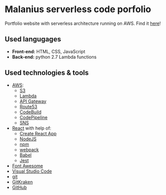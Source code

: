 # Malanius serverless code porfolio

Portfolio website with serverless architecture running on AWS.
Find it [here](http://code.malanius.net)!

## Used langugages

- **Front-end:** HTML, CSS, JavaScript
- **Back-end:** python 2.7 Lambda functions

## Used technologies & tools

- [AWS](https://aws.amazon.com/):
  - [S3](https://aws.amazon.com/s3/)
  - [Lambda](https://aws.amazon.com/lambda/)
  - [API Gateway](https://aws.amazon.com/api-gateway/)
  - [Route53](https://aws.amazon.com/route53/)
  - [CodeBuild](https://aws.amazon.com/codebuild)
  - [CodePipeline](https://aws.amazon.com/codepipeline/)
  - [SNS](https://aws.amazon.com/sns/)
- [React](https://github.com/facebook/react) with help of:
  - [Create React App](https://github.com/facebook/create-react-app)
  - [NodeJS](https://nodejs.org/en/)
  - [npm](https://www.npmjs.com/)
  - [webpack](https://webpack.js.org/)
  - [Babel](https://babeljs.io/)
  - [Jest](https://jestjs.io/)
- [Font Awesome](https://fontawesome.com/)
- [Visual Studio Code](https://code.visualstudio.com/)
- [git](https://git-scm.com/)
- [GitKraken](https://www.gitkraken.com/)
- [GitHub](https://github.com/)